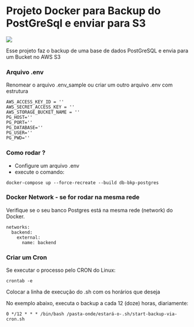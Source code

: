# Projeto Docker para Backup do PostGreSql e enviar para S3 #

![](https://img.shields.io/badge/Python-3.6-blue.svg)

Esse projeto faz o backup de uma base de dados PostGreSQL e envia para um Bucket no AWS S3


### Arquivo .env ###

Renomear o arquivo .env_sample ou criar um outro arquivo .env com estrutura

```
AWS_ACCESS_KEY_ID = ''
AWS_SECRET_ACCESS_KEY = ''
AWS_STORAGE_BUCKET_NAME = ''
PG_HOST=''
PG_PORT=''
PG_DATABASE=''
PG_USER=''
PG_PWD=''

``` 

### Como rodar ? ###

- Configure um arquivo .env
- execute o comando:

```
docker-compose up --force-recreate --build db-bkp-postgres
```

### Docker Network - se for rodar na mesma rede ###

Verifique se o seu banco Postgres está na mesma rede (network) do Docker.

```
networks:
  backend:
    external:
      name: backend
```


### Criar um Cron ###

Se executar o processo pelo CRON do Linux:

```
crontab -e
```

Colocar a linha de execução do .sh com os horários que deseja

No exemplo abaixo, executa o backup a cada 12 (doze) horas, diariamente:

```
0 */12 * * * /bin/bash /pasta-onde/estará-o-.sh/start-backup-via-cron.sh
```